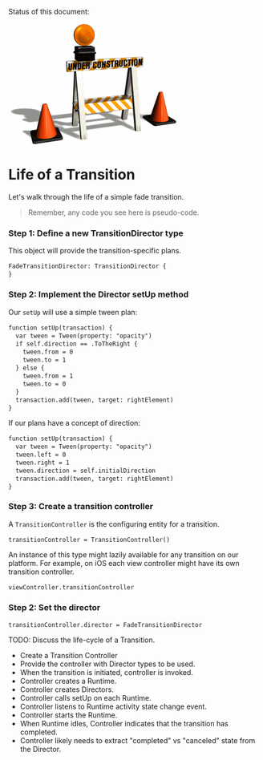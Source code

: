 Status of this document:
![](../_assets/under-construction-flashing-barracade-animation.gif)

# Life of a Transition

Let's walk through the life of a simple fade transition.

>Remember, any code you see here is pseudo-code.

### Step 1: Define a new TransitionDirector type

This object will provide the transition-specific plans.

    FadeTransitionDirector: TransitionDirector {
    }

### Step 2: Implement the Director setUp method

Our `setUp` will use a simple tween plan:

    function setUp(transaction) {
      var tween = Tween(property: "opacity")
      if self.direction == .ToTheRight {
        tween.from = 0
        tween.to = 1
      } else {
        tween.from = 1
        tween.to = 0
      }
      transaction.add(tween, target: rightElement)
    }

If our plans have a concept of direction:

    function setUp(transaction) {
      var tween = Tween(property: "opacity")
      tween.left = 0
      tween.right = 1
      tween.direction = self.initialDirection
      transaction.add(tween, target: rightElement)
    }

### Step 3: Create a transition controller

A `TransitionController` is the configuring entity for a transition.

    transitionController = TransitionController()

An instance of this type might lazily available for any transition on our platform. For example, on iOS each view controller might have its own transition controller.

    viewController.transitionController

### Step 2: Set the director

    transitionController.director = FadeTransitionDirector

TODO: Discuss the life-cycle of a Transition.

- Create a Transition Controller
- Provide the controller with Director types to be used.
- When the transition is initiated, controller is invoked.
- Controller creates a Runtime.
- Controller creates Directors.
- Controller calls setUp on each Runtime.
- Controller listens to Runtime activity state change event.
- Controller starts the Runtime.
- When Runtime idles, Controller indicates that the transition has completed.
- Controller likely needs to extract "completed" vs "canceled" state from the Director.
